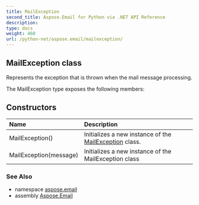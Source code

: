 ```yaml
---
title: MailException
second_title: Aspose.Email for Python via .NET API Reference
description: 
type: docs
weight: 460
url: /python-net/aspose.email/mailexception/
---
```


## MailException class

Represents the exception that is thrown when the mail message processing.

The MailException type exposes the following members:
## Constructors
| Name | Description |
| :- | :- |
|MailException()|Initializes a new instance of the [MailException](/email/python-net/aspose.email/mailexception/) class.|
|MailException(message)|Initializes a new instance of the MailException class|

### See Also

* namespace [aspose.email](/email/python-net/aspose.email/)
* assembly [Aspose.Email](/email/python-net/)

